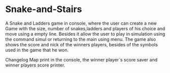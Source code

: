 # Snake-and-Stairs
A Snake and Ladders game in console, where the user can create a new Game with the size, number of snakes,ladders and players of his choice and move using a empty line. Besides it allow the user to play in simulation using the command simul or returning to the main using menu. The game also shows the score and nick of the winners players, besides of the symbols used in the game that he won.


Changelog
Map print in the console, the winner player`s score saver and winner players score printer.
